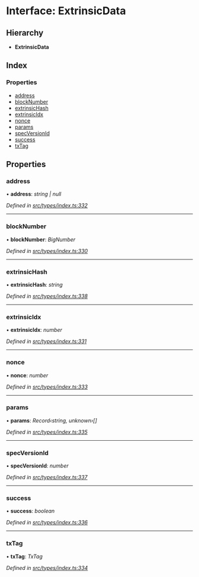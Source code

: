 # Interface: ExtrinsicData

## Hierarchy

* **ExtrinsicData**

## Index

### Properties

* [address](extrinsicdata.md#address)
* [blockNumber](extrinsicdata.md#blocknumber)
* [extrinsicHash](extrinsicdata.md#extrinsichash)
* [extrinsicIdx](extrinsicdata.md#extrinsicidx)
* [nonce](extrinsicdata.md#nonce)
* [params](extrinsicdata.md#params)
* [specVersionId](extrinsicdata.md#specversionid)
* [success](extrinsicdata.md#success)
* [txTag](extrinsicdata.md#txtag)

## Properties

###  address

• **address**: *string | null*

*Defined in [src/types/index.ts:332](https://github.com/PolymathNetwork/polymesh-sdk/blob/56921667/src/types/index.ts#L332)*

___

###  blockNumber

• **blockNumber**: *BigNumber*

*Defined in [src/types/index.ts:330](https://github.com/PolymathNetwork/polymesh-sdk/blob/56921667/src/types/index.ts#L330)*

___

###  extrinsicHash

• **extrinsicHash**: *string*

*Defined in [src/types/index.ts:338](https://github.com/PolymathNetwork/polymesh-sdk/blob/56921667/src/types/index.ts#L338)*

___

###  extrinsicIdx

• **extrinsicIdx**: *number*

*Defined in [src/types/index.ts:331](https://github.com/PolymathNetwork/polymesh-sdk/blob/56921667/src/types/index.ts#L331)*

___

###  nonce

• **nonce**: *number*

*Defined in [src/types/index.ts:333](https://github.com/PolymathNetwork/polymesh-sdk/blob/56921667/src/types/index.ts#L333)*

___

###  params

• **params**: *Record‹string, unknown›[]*

*Defined in [src/types/index.ts:335](https://github.com/PolymathNetwork/polymesh-sdk/blob/56921667/src/types/index.ts#L335)*

___

###  specVersionId

• **specVersionId**: *number*

*Defined in [src/types/index.ts:337](https://github.com/PolymathNetwork/polymesh-sdk/blob/56921667/src/types/index.ts#L337)*

___

###  success

• **success**: *boolean*

*Defined in [src/types/index.ts:336](https://github.com/PolymathNetwork/polymesh-sdk/blob/56921667/src/types/index.ts#L336)*

___

###  txTag

• **txTag**: *TxTag*

*Defined in [src/types/index.ts:334](https://github.com/PolymathNetwork/polymesh-sdk/blob/56921667/src/types/index.ts#L334)*
